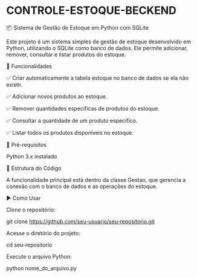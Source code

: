 # CONTROLE-ESTOQUE-BECKEND
📦 Sistema de Gestão de Estoque em Python com SQLite

Este projeto é um sistema simples de gestão de estoque desenvolvido em Python, utilizando o SQLite como banco de dados. Ele permite adicionar, remover, consultar e listar produtos do estoque.

🧰 Funcionalidades

✅ Criar automaticamente a tabela estoque no banco de dados se ela não existir.

✅ Adicionar novos produtos ao estoque.

✅ Remover quantidades específicas de produtos do estoque.

✅ Consultar a quantidade de um produto específico.

✅ Listar todos os produtos disponíveis no estoque.

📝 Pré-requisitos

Python 3.x instalado

📁 Estrutura do Código

A funcionalidade principal está dentro da classe Gestao, que gerencia a conexão com o banco de dados e as operações do estoque.

▶️ Como Usar

Clone o repositório:

git clone https://github.com/seu-usuario/seu-repositorio.git


Acesse o diretório do projeto:

cd seu-repositorio


Execute o arquivo Python:

python nome_do_arquivo.py
